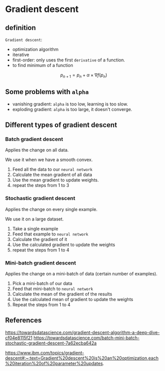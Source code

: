 # Gradient descent

## definition

`Gradient descent`:

* optimization algorithm
* iterative
* first-order: only uses the first `derivative` of a function.
* to find minimum of a function

$$ p_{n+1}=p_n + \alpha \times \nabla f(p_n) $$

## Some problems with `alpha`

* vanishing gradient: `alpha` is too low, learning is too slow.
* exploding gradient: `alpha` is too large, it doesn't converge.

## Different types of gradient descent

### Batch gradient descent

Applies the change on all data.

We use it when we have a smooth convex.

1. Feed all the data to our `neural network`
2. Calculate the mean gradient of all data
3. Use the mean gradient to update weights.
4. repeat the steps from 1 to 3

### Stochastic gradient descent

Applies the change on every single example.

We use it on a large dataset.

1. Take a single example
2. Feed that example to `neural network`
3. Calculate the gradient of it
4. Use the calculated gradient to update the weights
5. repeat the steps from 1 to 4

### Mini-batch gradient descent

Applies the change on a mini-batch of data (certain number of examples).

1. Pick a mini-batch of our data
2. Feed that mini-batch to `neural network`
3. Calculate the mean of the gradient of the results
4. Use the calculated mean of gradient to update the weights
5. Repeat the steps from 1 to 4

## References

https://towardsdatascience.com/gradient-descent-algorithm-a-deep-dive-cf04e8115f21
https://towardsdatascience.com/batch-mini-batch-stochastic-gradient-descent-7a62ecba642a

https://www.ibm.com/topics/gradient-descent#:~:text=Gradient%20descent%20is%20an%20optimization,each%20iteration%20of%20parameter%20updates.

